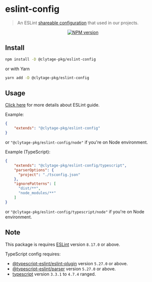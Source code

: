 # eslint-config
> An ESLint [shareable configuration](http://eslint.org/docs/developer-guide/shareable-configs.html) that used in our projects.

<div align="center">
<a href="https://www.npmjs.com/package/@clytage-pkg/eslint-config"><img src="https://img.shields.io/npm/v/@clytage-pkg/eslint-config?maxAge=3600" alt="NPM version" ><a/>
</div>

## Install

```bash
npm install -D @clytage-pkg/eslint-config
```
or with Yarn
```bash
yarn add -D @clytage-pkg/eslint-config
```

## Usage

[Click here](https://eslint.org/docs/user-guide/configuring#using-a-shareable-configuration-package) for more details about ESLint guide.

Example:
```json
{
    "extends": "@clytage-pkg/eslint-config"
}
```
or `"@clytage-pkg/eslint-config/node"` if you're on Node environment.


Example (TypeScript):
```json
{
    "extends": "@clytage-pkg/eslint-config/typescript",
    "parserOptions": {
      "project": "./tsconfig.json"
    },
    "ignorePatterns": [
      "dist/**",
      "node_modules/**"
    ]
}
```
or `"@clytage-pkg/eslint-config/typescript/node"` if you're on Node environment.

## Note

This package is requires [ESLint](https://npmjs.com/package/eslint) version `8.17.0` or above.

TypeScript config requires:
 * [@typescript-eslint/eslint-plugin](https://npmjs.com/package/@typescript-eslint/eslint-plugin) version `5.27.0` or above.
 * [@typescript-eslint/parser](https://npmjs.com/package/@typescript-eslint/parser) version `5.27.0` or above.
 * [typescript](https://npmjs.com/package/typescript) version `3.3.1` to `4.7.4` ranged.
